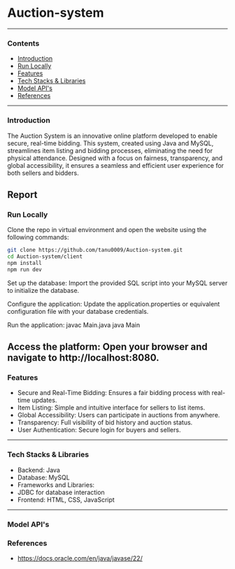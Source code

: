 # **Auction-system**

---
### **Contents**
- [Introduction](#Introduction)
- [Run Locally](#Run-Locally)
- [Features](#Features)
- [Tech Stacks & Libraries](#Tech-Stacks-&-Libraries)
- [Model API's](#Model-API's)
- [References](#References)

---
### **Introduction**

The Auction System is an innovative online platform developed to enable secure, real-time bidding. This system, created using Java and MySQL, streamlines item listing and bidding processes, eliminating the need for physical attendance. Designed with a focus on fairness, transparency, and global accessibility, it ensures a seamless and efficient user experience for both sellers and bidders.

Report
---
### **Run Locally**
Clone the repo in virtual environment and open the website using the following commands:
```bash
git clone https://github.com/tanu0009/Auction-system.git
cd Auction-system/client
npm install
npm run dev
```
Set up the database:
Import the provided SQL script into your MySQL server to initialize the database.

Configure the application:
Update the application.properties or equivalent configuration file with your database credentials.

Run the application:
javac Main.java
java Main

Access the platform:
Open your browser and navigate to http://localhost:8080.
---

### **Features**
- Secure and Real-Time Bidding: Ensures a fair bidding process with real-time updates.
- Item Listing: Simple and intuitive interface for sellers to list items.
- Global Accessibility: Users can participate in auctions from anywhere.
- Transparency: Full visibility of bid history and auction status.
- User Authentication: Secure login for buyers and sellers.

---

### **Tech Stacks & Libraries**
- Backend: Java
- Database: MySQL
- Frameworks and Libraries:
- JDBC for database interaction
- Frontend: HTML, CSS, JavaScript

---
### **Model API's** 


### **References**
- https://docs.oracle.com/en/java/javase/22/
  


